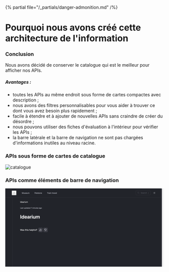 {% partial file="/_partials/danger-admonition.md" /%}

# Pourquoi nous avons créé cette architecture de l'information

### Conclusion

Nous avons décidé de conserver le catalogue qui est le meilleur pour afficher nos APIs.

##### Avantages :

- toutes les APIs au même endroit sous forme de cartes compactes avec description ;
- nous avons des filtres personnalisables pour vous aider à trouver ce dont vous avez besoin plus rapidement ;
- facile à étendre et à ajouter de nouvelles APIs sans craindre de créer du désordre ;
- nous pouvons utiliser des fiches d'évaluation à l'intérieur pour vérifier les APIs ;
- la barre latérale et la barre de navigation ne sont pas chargées d'informations inutiles au niveau racine.

### APIs sous forme de cartes de catalogue

![catalogue](//images/sidebar.png)

### APIs comme éléments de barre de navigation

![barre de navigation](/images/navbar.png)
